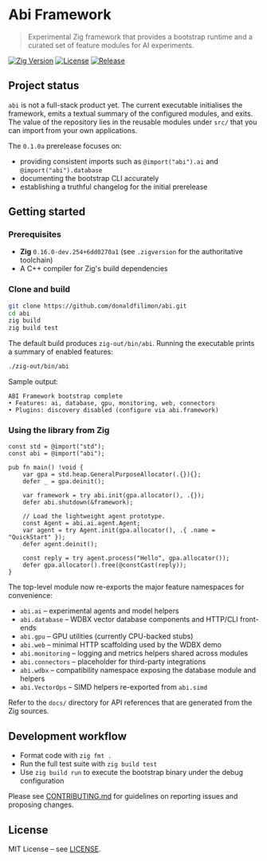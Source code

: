 # Abi Framework
> Experimental Zig framework that provides a bootstrap runtime and a curated set of feature modules for AI experiments.

[![Zig Version](https://img.shields.io/badge/Zig-0.16.0--dev-orange.svg)](https://ziglang.org/builds/)
[![License](https://img.shields.io/badge/License-MIT-blue.svg)](LICENSE)
[![Release](https://img.shields.io/badge/Version-0.1.0a-purple.svg)](CHANGELOG.md)

## Project status

`abi` is not a full-stack product yet. The current executable initialises the framework, emits a textual summary of the configured
modules, and exits. The value of the repository lies in the reusable modules under `src/` that you can import from your own
applications.

The `0.1.0a` prerelease focuses on:

- providing consistent imports such as `@import("abi").ai` and `@import("abi").database`
- documenting the bootstrap CLI accurately
- establishing a truthful changelog for the initial prerelease

## Getting started

### Prerequisites

- **Zig** `0.16.0-dev.254+6dd0270a1` (see `.zigversion` for the authoritative toolchain)
- A C++ compiler for Zig's build dependencies

### Clone and build

```bash
git clone https://github.com/donaldfilimon/abi.git
cd abi
zig build
zig build test
```

The default build produces `zig-out/bin/abi`. Running the executable prints a summary of enabled features:

```bash
./zig-out/bin/abi
```

Sample output:

```
ABI Framework bootstrap complete
• Features: ai, database, gpu, monitoring, web, connectors
• Plugins: discovery disabled (configure via abi.framework)
```

### Using the library from Zig

```zig
const std = @import("std");
const abi = @import("abi");

pub fn main() !void {
    var gpa = std.heap.GeneralPurposeAllocator(.{}){};
    defer _ = gpa.deinit();

    var framework = try abi.init(gpa.allocator(), .{});
    defer abi.shutdown(&framework);

    // Load the lightweight agent prototype.
    const Agent = abi.ai.agent.Agent;
    var agent = try Agent.init(gpa.allocator(), .{ .name = "QuickStart" });
    defer agent.deinit();

    const reply = try agent.process("Hello", gpa.allocator());
    defer gpa.allocator().free(@constCast(reply));
}
```

The top-level module now re-exports the major feature namespaces for convenience:

- `abi.ai` – experimental agents and model helpers
- `abi.database` – WDBX vector database components and HTTP/CLI front-ends
- `abi.gpu` – GPU utilities (currently CPU-backed stubs)
- `abi.web` – minimal HTTP scaffolding used by the WDBX demo
- `abi.monitoring` – logging and metrics helpers shared across modules
- `abi.connectors` – placeholder for third-party integrations
- `abi.wdbx` – compatibility namespace exposing the database module and helpers
- `abi.VectorOps` – SIMD helpers re-exported from `abi.simd`

Refer to the `docs/` directory for API references that are generated from the Zig sources.

## Development workflow

- Format code with `zig fmt .`
- Run the full test suite with `zig build test`
- Use `zig build run` to execute the bootstrap binary under the debug configuration

Please see [CONTRIBUTING.md](CONTRIBUTING.md) for guidelines on reporting issues and proposing changes.

## License

MIT License – see [LICENSE](LICENSE).
